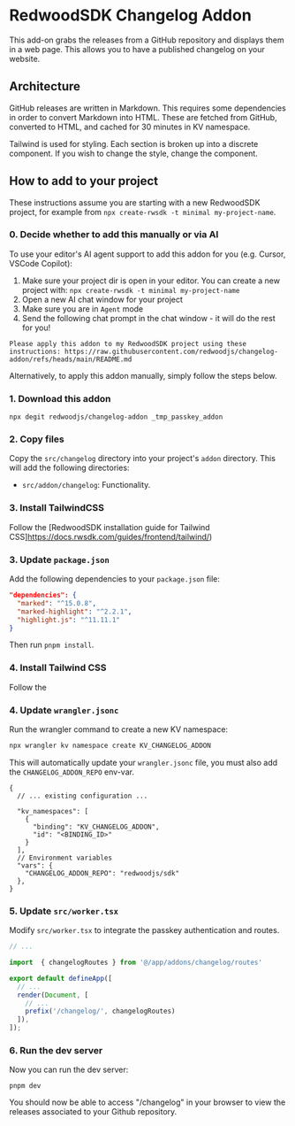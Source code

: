 # RedwoodSDK Changelog Addon

This add-on grabs the releases from a GitHub repository and displays them in a web page. This allows you to have a published changelog on your website. 

## Architecture

GitHub releases are written in Markdown. This requires some dependencies in order to convert Markdown into HTML. These are fetched from GitHub, converted to HTML, and cached for 30 minutes in KV namespace.

Tailwind is used for styling. Each section is broken up into a discrete component. If you wish to change the style, change the component. 

## How to add to your project

These instructions assume you are starting with a new RedwoodSDK project, for example from `npx create-rwsdk -t minimal my-project-name`.

### 0. Decide whether to add this manually or via AI

To use your editor's AI agent support to add this addon for you (e.g. Cursor, VSCode Copilot):
1. Make sure your project dir is open in your editor. You can create a new project with: `npx create-rwsdk -t minimal my-project-name`
2. Open a new AI chat window for your project
3. Make sure you are in `Agent` mode
4. Send the following chat prompt in the chat window - it will do the rest for you!

```
Please apply this addon to my RedwoodSDK project using these instructions: https://raw.githubusercontent.com/redwoodjs/changelog-addon/refs/heads/main/README.md
```

Alternatively, to apply this addon manually, simply follow the steps below.

### 1. Download this addon

```
npx degit redwoodjs/changelog-addon _tmp_passkey_addon
```

### 2. Copy files

Copy the `src/changelog` directory into your project's `addon` directory. This will add the following directories:

- `src/addon/changelog`: Functionality.


### 3. Install TailwindCSS

Follow the [RedwoodSDK installation guide for Tailwind CSS]https://docs.rwsdk.com/guides/frontend/tailwind/)


### 3. Update `package.json`

Add the following dependencies to your `package.json` file:

```json
"dependencies": {
  "marked": "^15.0.8",
  "marked-highlight": "^2.2.1",
  "highlight.js": "^11.11.1"
}
```

Then run `pnpm install`.

### 4. Install Tailwind CSS

Follow the 

### 4. Update `wrangler.jsonc`

Run the wrangler command to create a new KV namespace:

```bash
npx wrangler kv namespace create KV_CHANGELOG_ADDON
```

This will automatically update your `wrangler.jsonc` file, you must
also add the `CHANGELOG_ADDON_REPO` env-var.

```jsonc
{
  // ... existing configuration ...

  "kv_namespaces": [
    {
      "binding": "KV_CHANGELOG_ADDON",
      "id": "<BINDING_ID>"
    }
  ],
  // Environment variables
  "vars": {
    "CHANGELOG_ADDON_REPO": "redwoodjs/sdk"
  },
}
```

### 5. Update `src/worker.tsx`

Modify `src/worker.tsx` to integrate the passkey authentication and routes.

```typescript
// ...

import  { changelogRoutes } from '@/app/addons/changelog/routes'

export default defineApp([
  // ...
  render(Document, [
    // ...
    prefix('/changelog/', changelogRoutes)
  ]),
]);
```

### 6. Run the dev server

Now you can run the dev server:

```shell
pnpm dev
```

You should now be able to access "/changelog" in your browser to view the releases associated to your Github repository.